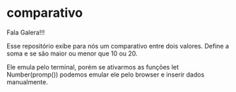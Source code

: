 # comparativo

Fala Galera!!! 



Esse repositório exibe para nós um comparativo entre dois valores. Define a soma e se são maior ou menor que 10 ou 20.


Ele emula pelo terminal, porém se ativarmos as funções let Number(promp()) podemos emular ele pelo browser e inserir dados manualmente.



